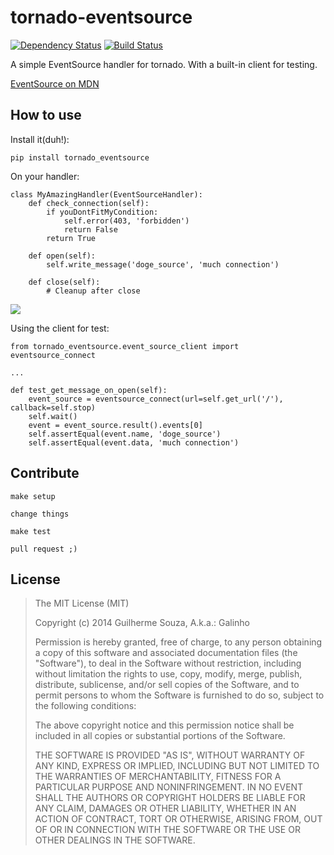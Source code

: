 tornado-eventsource
===================

[![Dependency Status](https://gemnasium.com/guilhermef/tornado-eventsource.svg)](https://gemnasium.com/guilhermef/tornado-eventsource)
[![Build Status](https://travis-ci.org/guilhermef/tornado-eventsource.svg?branch=master)](https://travis-ci.org/guilhermef/tornado-eventsource)

A simple EventSource handler for tornado.
With a built-in client for testing.

[EventSource on MDN](https://developer.mozilla.org/en-US/docs/Server-sent_events/Using_server-sent_events)

How to use
----------

Install it(duh!):

    pip install tornado_eventsource

On your handler:

    class MyAmazingHandler(EventSourceHandler):
        def check_connection(self):
            if youDontFitMyCondition:
                self.error(403, 'forbidden')
                return False
            return True

        def open(self):
            self.write_message('doge_source', 'much connection')

        def close(self):
            # Cleanup after close

[<img src="http://cdn.meme.am/instances/500x/57038109.jpg">](https://developer.mozilla.org/en-US/docs/Server-sent_events/Using_server-sent_events)

Using the client for test:

    from tornado_eventsource.event_source_client import eventsource_connect

    ...
    
    def test_get_message_on_open(self):
        event_source = eventsource_connect(url=self.get_url('/'), callback=self.stop)
        self.wait()
        event = event_source.result().events[0]
        self.assertEqual(event.name, 'doge_source')
        self.assertEqual(event.data, 'much connection')

Contribute
----------

    make setup

    change things

    make test

    pull request ;)

License
-------

> The MIT License (MIT)
>
> Copyright (c) 2014 Guilherme Souza, A.k.a.: Galinho
>
> Permission is hereby granted, free of charge, to any person obtaining a copy
> of this software and associated documentation files (the "Software"), to deal
> in the Software without restriction, including without limitation the rights
> to use, copy, modify, merge, publish, distribute, sublicense, and/or sell
> copies of the Software, and to permit persons to whom the Software is
> furnished to do so, subject to the following conditions:
>
> The above copyright notice and this permission notice shall be included in all
> copies or substantial portions of the Software.
>
> THE SOFTWARE IS PROVIDED "AS IS", WITHOUT WARRANTY OF ANY KIND, EXPRESS OR
> IMPLIED, INCLUDING BUT NOT LIMITED TO THE WARRANTIES OF MERCHANTABILITY,
> FITNESS FOR A PARTICULAR PURPOSE AND NONINFRINGEMENT. IN NO EVENT SHALL THE
> AUTHORS OR COPYRIGHT HOLDERS BE LIABLE FOR ANY CLAIM, DAMAGES OR OTHER
> LIABILITY, WHETHER IN AN ACTION OF CONTRACT, TORT OR OTHERWISE, ARISING FROM,
> OUT OF OR IN CONNECTION WITH THE SOFTWARE OR THE USE OR OTHER DEALINGS IN THE
> SOFTWARE.
